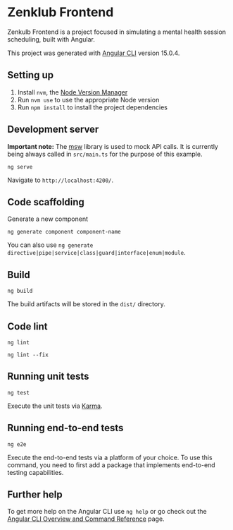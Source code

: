 # Zenklub Frontend

Zenkulb Frontend is a project focused in simulating a mental health session scheduling, built with Angular.

This project was generated with [Angular CLI](https://github.com/angular/angular-cli) version 15.0.4.

## Setting up

1. Install `nvm`, the [Node Version Manager](https://github.com/nvm-sh/nvm)
2. Run `nvm use` to use the appropriate Node version
3. Run `npm install` to install the project dependencies

## Development server

**Important note:** The [msw](https://mswjs.io/) library is used to mock API calls. It is currently being always called in `src/main.ts` for the purpose of this example.

```
ng serve
```

Navigate to `http://localhost:4200/`.

## Code scaffolding

Generate a new component

```
ng generate component component-name
```

You can also use `ng generate directive|pipe|service|class|guard|interface|enum|module`.

## Build

```
ng build
```

The build artifacts will be stored in the `dist/` directory.

## Code lint

```
ng lint
```

```
ng lint --fix
```

## Running unit tests

```
ng test
```

Execute the unit tests via [Karma](https://karma-runner.github.io).

## Running end-to-end tests

```
ng e2e
```

Execute the end-to-end tests via a platform of your choice. To use this command, you need to first add a package that implements end-to-end testing capabilities.

## Further help

To get more help on the Angular CLI use `ng help` or go check out the [Angular CLI Overview and Command Reference](https://angular.io/cli) page.
